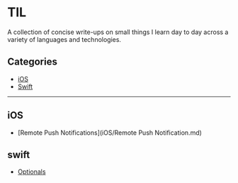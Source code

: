 # TIL

A collection of concise write-ups on small things I learn day to day across a
variety of languages and technologies.

## Categories

* [iOS](#ios)
* [Swift](#swift)

---


## iOS

- [Remote Push Notifications](iOS/Remote Push Notification.md)


## swift
- [Optionals](swift/Optionals.md)


